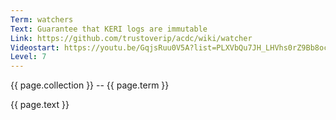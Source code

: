 ```yaml
---
Term: watchers
Text: Guarantee that KERI logs are immutable
Link: https://github.com/trustoverip/acdc/wiki/watcher
Videostart: https://youtu.be/GqjsRuu0V5A?list=PLXVbQu7JH_LHVhs0rZ9Bb8ocyKlPljkaG&t=02m44s
Level: 7
---
```


{{ page.collection }} -- {{ page.term }}

   {{ page.text }}

